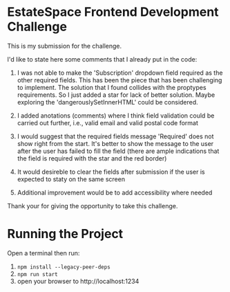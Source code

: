 # EstateSpace Frontend Development Challenge

This is my submission for the challenge.

I'd like to state here some comments that I already put in the code:

1. I was not able to make the 'Subscription' dropdown field required as the other required fields.
This has been the piece that has been challenging to implement. The solution that I found collides with the proptypes requirements.
So I just added a star for lack of better solution.
Maybe exploring the 'dangerouslySetInnerHTML' could be considered.

2. I added anotations (comments) where I think field validation could be carried out further, i.e., valid email and valid postal code format
3. I would suggest that the required fields message 'Required' does not show right from the start.
It's better to show the message to the user after the user has failed to fill the field (there are ample indications that the field is required with the star and the red border)
4. It would desireble to clear the fields after submission if the user is expected to staty on the same screen
5. Additional improvement would be to add accessibility where needed

Thank your for giving the opportunity to take this challenge.

# Running the Project

Open a terminal then run:

1. `npm install --legacy-peer-deps`
2. `npm run start`
3. open your browser to http://localhost:1234
